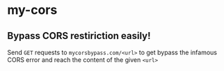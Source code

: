 # my-cors

## Bypass CORS restiriction easily!

Send `GET` requests to `mycorsbypass.com/<url>` to get bypass the infamous CORS error and reach the content of the given `<url>`
